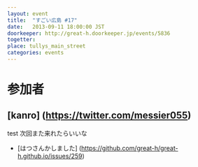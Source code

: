 ```yaml
---
layout: event
title:  "すごい広島 #17"
date:   2013-09-11 18:00:00 JST
doorkeeper: http://great-h.doorkeeper.jp/events/5836
togetter:
place: tullys_main_street
categories: events
---
```


# 参加者

## [kanro] (https://twitter.com/messier055)

test 次回また来れたらいいな

* [はつさんかしました] (https://github.com/great-h/great-h.github.io/issues/259)

